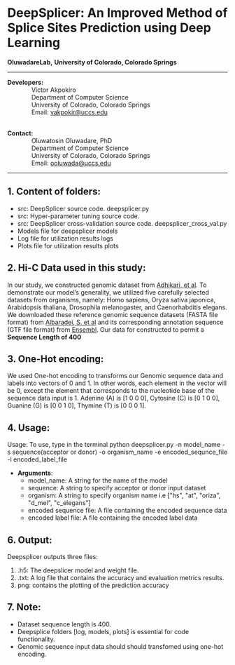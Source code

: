  
# DeepSplicer: An Improved Method of Splice Sites Prediction using Deep Learning

**OluwadareLab,**
**University of Colorado, Colorado Springs**

----------------------------------------------------------------------
**Developers:** <br />
		 &nbsp;&nbsp;&nbsp;&nbsp;&nbsp;&nbsp;&nbsp;&nbsp;&nbsp;&nbsp;&nbsp;&nbsp;&nbsp;&nbsp;Victor Akpokiro<br />
		 &nbsp;&nbsp;&nbsp;&nbsp;&nbsp;&nbsp;&nbsp;&nbsp;&nbsp;&nbsp;&nbsp;&nbsp;&nbsp;&nbsp;Department of Computer Science <br />
		 &nbsp;&nbsp;&nbsp;&nbsp;&nbsp;&nbsp;&nbsp;&nbsp;&nbsp;&nbsp;&nbsp;&nbsp;&nbsp;&nbsp;University of Colorado, Colorado Springs <br />
		 &nbsp;&nbsp;&nbsp;&nbsp;&nbsp;&nbsp;&nbsp;&nbsp;&nbsp;&nbsp;&nbsp;&nbsp;&nbsp;&nbsp;Email: vakpokir@uccs.edu <br /><br />

**Contact:** <br />
		 &nbsp;&nbsp;&nbsp;&nbsp;&nbsp;&nbsp;&nbsp;&nbsp;&nbsp;&nbsp;&nbsp;&nbsp;&nbsp;&nbsp;Oluwatosin Oluwadare, PhD <br />
		 &nbsp;&nbsp;&nbsp;&nbsp;&nbsp;&nbsp;&nbsp;&nbsp;&nbsp;&nbsp;&nbsp;&nbsp;&nbsp;&nbsp;Department of Computer Science <br />
		 &nbsp;&nbsp;&nbsp;&nbsp;&nbsp;&nbsp;&nbsp;&nbsp;&nbsp;&nbsp;&nbsp;&nbsp;&nbsp;&nbsp;University of Colorado, Colorado Springs <br />
		 &nbsp;&nbsp;&nbsp;&nbsp;&nbsp;&nbsp;&nbsp;&nbsp;&nbsp;&nbsp;&nbsp;&nbsp;&nbsp;&nbsp;Email: ooluwada@uccs.edu 
    
--------------------------------------------------------------------	

**1.	Content of folders:**
-----------------------------------------------------------	
* src: DeepSplicer source code. deepsplicer.py <br />
* src: Hyper-parameter tuning source code. <br />
* src: DeepSplicer cross-validation source code. deepsplicer_cross_val.py <br />
* Models file for deepsplicer models <br />
* Log file for utilization results logs <br />
* Plots file for utilization results plots <br />


**2.	Hi-C Data used in this study:**
-----------------------------------------------------------
In our study, we constructed genomic dataset from  [Adhikari, et al](https://pubmed.ncbi.nlm.nih.gov/32550561/). 
To demonstrate our model’s generality, we utilized five carefully selected datasets from organisms, namely: Homo sapiens, Oryza sativa japonica, Arabidopsis thaliana, Drosophila melanogaster, and Caenorhabditis elegans. We downloaded these reference genomic sequence datasets (FASTA file format) from [Albaradei, S. et al](https://pubmed.ncbi.nlm.nih.gov/32550561/) and its corresponding annotation sequence (GTF file format) from [Ensembl](https://uswest.ensembl.org/index.html). Our data for constructed to permit a 
**Sequence Length of 400**


**3.	One-Hot encoding:**
-----------------------------------------------------------

We used One-hot encoding to transforms our Genomic sequence data and labels into vectors of 0 and 1. In other words, each element in the vector will be 0, except the element that corresponds to the nucleotide base of the sequence data input is 1. Adenine (A) is [1 0 0 0], Cytosine (C) is [0 1 0 0], Guanine (G) is [0 0 1 0], Thymine (T) is [0 0 0 1].


**4.	Usage:**
----------------------------------------------------------- 
Usage: To use, type in the terminal python deepsplicer.py -n model_name -s sequence(acceptor or donor) -o organism_name -e encoded_sequnce_file -l encoded_label_file <br /> 	
                          		
                              
* **Arguments**: <br />	
	* model_name: A string for the name of the model <br />
	* sequence: A string to specify acceptor or donor input dataset<br />
	* organism: A string to specify organism name i.e ["hs", "at", "oriza", "d_mel", "c_elegans"] <br />
	* encoded sequence file: A file containing the encoded sequence data <br />
	* encoded label file: A file containing the encoded label data <br />



**6.	Output:**
-----------------------------------------------------------
Deepsplicer outputs three files: 

1. .h5: The deepslicer model and weight file.
2. .txt: A log file that contains the accuracy and evaluation metrics results.
3. png: contains the plotting of the prediction accuracy


**7.	Note:**
-----------------------------------------------------------
* Dataset sequence length is 400.
* Deepsplice folders [log, models, plots] is essential for code functionality.
* Genomic sequence input data should should transfomed using one-hot encoding.

